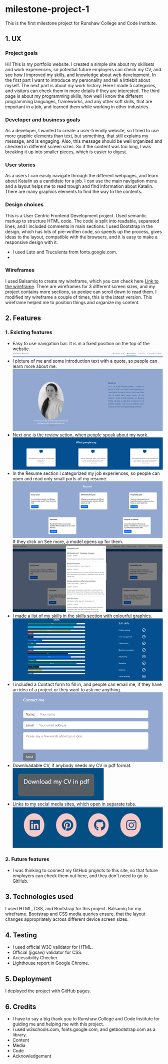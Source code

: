 # milestone-project-1
This is the first milestone project for Runshaw College and Code Institute.
## 1. UX
### Project goals
Hi! This is my portfolio website. I created a simple site about my skillsets and work experiences, so potential future employers can check my CV, and see how I improved my skills, and knowledge about web development. In the first part I want to introduce my personality and tell a littlebit about myself. The next part is about my work history. Here I made 5 categories, and visitors can check them in more details if they are interested. The third page is about my programming skills, how well I know the different programming languages, frameworks, and any other soft skills, that are important in a job, and learned them while working in other industries. 
### Developer and business goals
As a developer, I wanted to create a user-friendly website, so I tried to use more graphic elements than text, but something, that still explains my message, and is engaging. Also, this message should be well organized and checked in different screen sizes. So if the content was too long, I was breaking it up into smaller pieces, which is easier to digest.
### User stories
As a users I can easily navigate through the different webpages, and learn about Katalin as a candidate for a job. I can use the main navigation menu and a layout helps me to read trough and find information about Katalin. There are many graphics elements to find the way to the contents. 
### Design choices
This is a User Centric Frontend Development project. Used semantic markup to structure HTML code. The code is split into readable, separated lines, and I included comments in main sections. I used Bootstrap in the design, which has lots of pre-written code, so speeds up the process, gives ideas to the layout, compatible with the browsers, and it is easy to make a responsive design with it.
* I used Lato and Truculenta from fonts.google.com.
* 
### Wireframes
I used Balsamiq to create my wireframe, which you can check here [Link to the wireframe](/Milestone-project1.pdf). There are wireframes for 3 different screen sizes, and my project contains more sections, so peolpe can scroll down to read them. I modified my wireframe a couple of times, this is the latest version. This wireframe helped me to position things and organize my content.
## 2. Features
### 1. Existing features
  * Easy to use navigation bar. It is in a fixed position on the top of the website. 
  ![Screenshot of the navigation bar](assets/images/readme_images/navbar.png)
  * I picture of me and some introduction text with a quote, so people can learn more about me.
  ![Screenshot of the About me part](assets/images/readme_images/intro.png)
  * Next one is the review setion, when people speak about my work.
  ![Screenshot of the Review section](assets/images/readme_images/review.png)
  * In the Resume section I categorized my job experiences, so people can open and read only small parts of my resume. 
  ![Screenshot of resume section](assets/images/readme_images/resume.png)
  If they click on See more, a model opens up for them.
  ![Screenshot of a modal](assets/images/readme_images/resume_modal.png)
  * I made a list of my skills in the skills section with colourful graphics.
  ![Screenshot of the skills section](assets/images/readme_images/skills.png)
  * I included a Contact form to fill in, and people can email me, if they have an idea of a project or they want to ask me anything. 
  ![Screenshot of the contact form](assets/images/readme_images/contact_form.png)
  * Downloadable CV, if anybody needs my CV in pdf format. 
  ![Screenshot of the download button](assets/images/readme_images/cv_download.png)
  * Links to my social media sites, which open in separate tabs. 
  ![Screenshot of social media buttons](assets/images/readme_images/social_media.png)
### 2.  Future features
* I was thinking to connect my GitHub projects to this site, so that future employers can check them out here, and they don't need to go to GitHub. 
## 3. Technologies used
I used HTML, CSS, and Bootstrap for this project. Balsamiq for my wireframe. Bootstrap and CSS media queries ensure, that the layout changes appropriately across different device screen sizes.
## 4. Testing
* I used official W3C validator for HTML.
* Official (jigsaw) validator for CSS.
* Accessibility Checker.
* Lighthouse report in Google Chrome.
## 5. Deployment
I deployed the project with GitHub pages.
## 6. Credits
* I have to say a big thank you to Runshaw College and Code Institute for guiding me and helping me with this project.
* I used w3schools.com, fonts.google.com, and getbootstrap.com as a library. 
* Content
* Media
* Code
* Acknowledgement


[def]: /assets/images/readme_images/intro.png